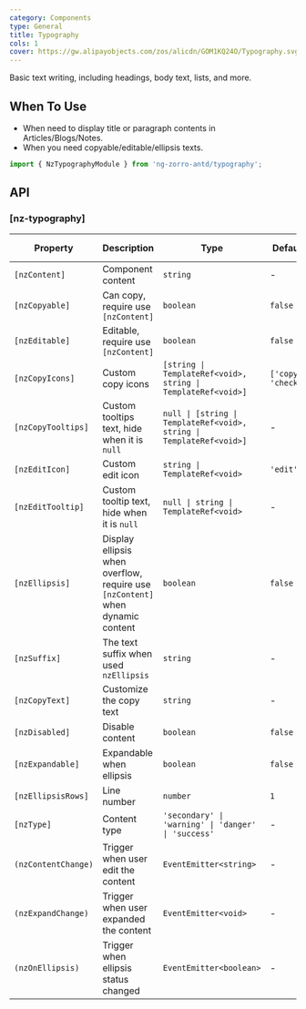```yaml
---
category: Components
type: General
title: Typography
cols: 1
cover: https://gw.alipayobjects.com/zos/alicdn/GOM1KQ24O/Typography.svg
---
```


Basic text writing, including headings, body text, lists, and more.

## When To Use

- When need to display title or paragraph contents in Articles/Blogs/Notes.
- When you need copyable/editable/ellipsis texts.

```ts
import { NzTypographyModule } from 'ng-zorro-antd/typography';
```

## API

### [nz-typography]

| Property            | Description                                                                    | Type                                                                 | Default             | Global Config |
| ------------------- | ------------------------------------------------------------------------------ | -------------------------------------------------------------------- | ------------------- | ------------- |
| `[nzContent]`       | Component content                                                              | `string`                                                             | -                   |               |
| `[nzCopyable]`      | Can copy, require use `[nzContent]`                                            | `boolean`                                                            | `false`             |               |
| `[nzEditable]`      | Editable, require use `[nzContent]`                                            | `boolean`                                                            | `false`             |               |
| `[nzCopyIcons]`     | Custom copy icons                                                              | `[string \| TemplateRef<void>, string \| TemplateRef<void>]`         | `['copy', 'check']` | ✅             |
| `[nzCopyTooltips]`  | Custom tooltips text, hide when it is `null`                                   | `null \| [string \| TemplateRef<void>, string \| TemplateRef<void>]` | -                   | ✅             |
| `[nzEditIcon]`      | Custom edit icon                                                               | `string \| TemplateRef<void>`                                        | `'edit'`            | ✅             |
| `[nzEditTooltip]`   | Custom tooltip text, hide when it is `null`                                    | `null \| string \| TemplateRef<void>`                                | -                   | ✅             |
| `[nzEllipsis]`      | Display ellipsis when overflow, require use `[nzContent]` when dynamic content | `boolean`                                                            | `false`             |               |
| `[nzSuffix]`        | The text suffix when used `nzEllipsis`                                         | `string`                                                             | -                   |               |
| `[nzCopyText]`      | Customize the copy text                                                        | `string`                                                             | -                   |               |
| `[nzDisabled]`      | Disable content                                                                | `boolean`                                                            | `false`             |               |
| `[nzExpandable]`    | Expandable when ellipsis                                                       | `boolean`                                                            | `false`             |               |
| `[nzEllipsisRows]`  | Line number                                                                    | `number`                                                             | `1`                 | ✅             |
| `[nzType]`          | Content type                                                                   | `'secondary' \| 'warning' \| 'danger' \| 'success'`                  | -                   |               |
| `(nzContentChange)` | Trigger when user edit the content                                             | `EventEmitter<string>`                                               | -                   |               |
| `(nzExpandChange)`  | Trigger when user expanded the content                                         | `EventEmitter<void>`                                                 | -                   |               |
| `(nzOnEllipsis)`    | Trigger when ellipsis status changed                                           | `EventEmitter<boolean>`                                              | -                   |               |
